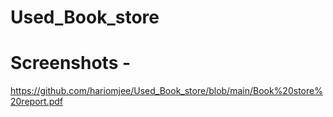# Used_Book_store
# Screenshots -
https://github.com/hariomjee/Used_Book_store/blob/main/Book%20store%20report.pdf
